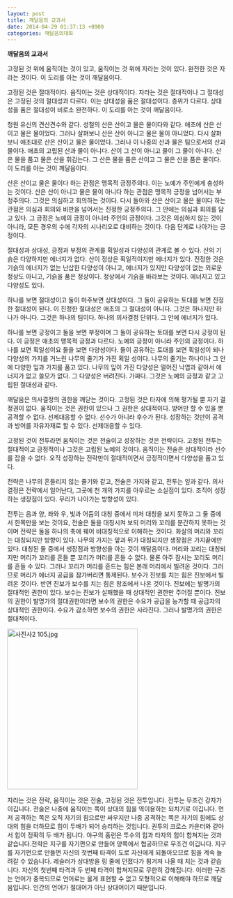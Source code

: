 ```yaml
---
layout: post
title: 깨달음의 교과서
date: 2014-04-29 01:37:13 +0900
categories: 깨달음의대화
---
```

**깨달음의 교과서**

  


고정된 것 위에 움직이는 것이 있고, 움직이는 것 위에 자라는 것이 있다. 완전한 것은 자라는 것이다. 이 도리를 아는 것이 깨달음이다. 

  


고정된 것은 절대적이다. 움직이는 것은 상대적이다. 자라는 것은 절대적이나 그 절대성은 고정된 것의 절대성과 다르다. 이는 상대성을 품은 절대성이다. 층위가 다르다. 상대성을 품은 절대성이 비로소 완전하다. 이 도리를 아는 것이 깨달음이다.

  


청원 유신의 견산견수와 같다. 성철의 산은 산이고 물은 물이다와 같다. 애초에 산은 산이고 물은 물이었다. 그러나 살펴보니 산은 산이 아니고 물은 물이 아니었다. 다시 살펴보니 애초대로 산은 산이고 물은 물이었다. 그러나 이 나중의 산과 물은 팀으로서의 산과 물이다. 애초의 고립된 산과 물이 아니다. 산이 그 산이 아니고 물이 그 물이 아니다. 산은 물을 품고 물은 산을 휘감는다. 그 산은 물을 품은 산이고 그 물은 산을 품은 물이다. 이 도리를 아는 것이 깨달음이다. 

  


산은 산이고 물은 물이다 하는 관점은 맹목적 긍정주의다. 이는 노예가 주인에게 충성하는 것이다. 산은 산이 아니고 물은 물이 아니다 하는 관점은 맹목적 긍정을 넘어서는 부정주의다. 그것은 의심하고 회의하는 것이다. 다시 돌아와 산은 산이고 물은 물이다 하는 관점은 의심과 회의와 비판을 넘어서는 진정한 긍정주의다. 그 안에는 의심과 회의를 담고 있다. 그 긍정은 노예의 긍정이 아니라 주인의 긍정이다. 그것은 의심하지 않는 것이 아니라, 모든 경우의 수에 각자의 시나리오로 대비하는 것이다. 다음 단계로 나아가는 긍정이다. 

  


절대성과 상대성, 긍정과 부정의 관계를 획일성과 다양성의 관계로 볼 수 있다. 산의 기슭은 다양하지만 에너지가 없다. 산이 정상은 획일적이지만 에너지가 있다. 진정한 것은 기슭의 에너지가 없는 난삽한 다양성이 아니고, 에너지가 있지만 다양성이 없는 외로운 정상도 아니고, 기슭을 품은 정상이다. 정상에서 기슭을 바라보는 것이다. 에너지고 있고 다양성도 있다. 

  


하나를 보면 절대성이고 둘이 마주보면 상대성이다. 그 둘이 공유하는 토대를 보면 진정한 절대성이 된다. 이 진정한 절대성은 애초의 그 절대성이 아니다. 그것은 하나지만 하나가 아니다. 그것은 하나의 팀이다. 하나의 의사결정 단위다. 그 안에 에너지가 있다. 

  


하나를 보면 긍정이고 둘을 보면 부정이며 그 둘이 공유하는 토대를 보면 다시 긍정이 된다. 이 긍정은 애초의 맹목적 긍정과 다르다. 노예의 긍정이 아니라 주인의 긍정이다. 하나를 보면 획일성이요 둘을 보면 다양성이다. 둘이 공유하는 토대를 보면 획일성이 되나 다양성의 가지를 거느린 나무의 줄기가 가진 획일 성이다. 나무의 줄기는 하나이나 그 안에 다양한 잎과 가지를 품고 있다. 나무의 잎이 가진 다양성은 떨어진 낙엽과 같아서 에너지가 없고 쓸모가 없다. 그 다양성은 버려진다. 가짜다. 그것은 노예의 긍정과 같고 고립된 절대성과 같다. 

  


깨달음은 의사결정의 권한을 깨닫는 것이다. 고정된 것은 타자에 의해 평가될 뿐 자기 결정권이 없다. 움직이는 것은 권한이 있으나 그 권한은 상대적이다. 방어만 할 수 있을 뿐 공격할 수 없다. 선제대응할 수 없다. 선수가 아니라 후수가 된다. 성장하는 것만이 공격과 방어를 자유자재로 할 수 있다. 선제대응할 수 있다. 

  


고정된 것이 전투라면 움직이는 것은 전술이고 성장하는 것은 전략이다. 고정된 전투는 절대적이고 긍정적이나 그것은 고립된 노예의 것이다. 움직이는 전술은 상대적이라 선수를 잡을 수 없다. 오직 성장하는 전략만이 절대적이면서 긍정적이면서 다양성을 품고 있다. 

  


전략은 나무의 흔들리지 않는 줄기와 같고, 전술은 가지와 같고, 전투는 잎과 같다. 의사결정은 전략에서 일어난다, 그곳에 천 개의 가지를 아우르는 소실점이 있다. 조직이 성장하는 생장점이 있다. 무리가 나아가는 방향성이 있다. 

  


전투는 음과 양, 좌와 우, 빛과 어둠의 대칭 중에서 미처 대칭을 보지 못하고 그 둘 중에서 한쪽만을 보는 것이요, 전술은 둘을 대칭시켜 보되 머리와 꼬리를 분간하지 못하는 것이며 전략은 둘을 하나의 축에 꿰어 비대칭적으로 이해하는 것이다. 화살의 머리와 꼬리는 대칭되지만 방향이 있다. 나무의 가지는 앞과 뒤가 대칭되지만 생장점은 가지끝에만 있다. 대칭된 둘 중에서 생장점과 방향성을 아는 것이 깨달음이다. 머리와 꼬리는 대칭되지만 머리가 꼬리를 흔들 뿐 꼬리가 머리를 흔들 수 없다. 물론 아주 잠시는 꼬리도 머리를 흔들 수 있다. 그러나 꼬리가 머리를 흔드는 힘은 본래 머리에서 빌려온 것이다. 그러므로 머리가 에너지 공급을 잠가버리면 통제된다. 보수가 진보를 치는 힘은 진보에서 빌려온 것이다. 반면 진보가 보수를 치는 힘은 창조에서 나온 것이다. 진보에는 발명가의 절대적인 권한이 있다. 보수는 진보가 실패했을 때 상대적인 권한만 주어질 뿐이다. 진보의 권한이 발명가의 절대권한이라면 보수의 권한은 수요가 공급을 능가할 때 공급자의 상대적인 권한이다. 수요가 감소하면 보수의 권한은 사라진다. 그러나 발명가의 권한은 절대적이다. 

  




  



 <img src="files/attach/images/198/894/468/사진사2 105.jpg" alt="사진사2 105.jpg" width="300" height="368" /> 

  


자라는 것은 전략, 움직이는 것은 전술, 고정된 것은 전투입니다. 전투는 무조건 강자가 이깁니다. 전술은 나중에 움직이는 쪽이 상대의 힘을 역이용하는 되치기로 이깁니다. 먼저 공격하는 쪽은 오직 자기의 힘으로만 싸우지만 나중 공격하는 쪽은 자기의 힘에도 상대의 힘을 더하므로 힘이 두배가 되어 승리하는 것입니다. 권투의 크로스 카운터와 같아서 힘이 정확히 두 배가 됩니다. 야구의 홈런은 투수의 힘과 타자의 힘이 합쳐지는 것과 같습니다.전략은 지구를 자기편으로 만들어 양쪽에서 협공하므로 무조건 이깁니다. 지구를 자기편으로 만들면 자신의 첫번째 타격이 도로 자신에게 되돌아오므로 힘을 계속 늘려갈 수 있습니다. 레슬러가 상대방을 링 줄에 던졌다가 튕겨져 나올 때 치는 것과 같습니다. 자신의 첫번째 타격과 두 번째 타격이 합쳐지므로 무한히 강해집니다. 이러한 구조는 언어가 중복되므로 언어로는 옳게 표현할 수 없고 모형적으로 이해해야 하므로 깨달음입니다. 인간의 언어가 절대어가 아닌 상대어이기 때문입니다.
